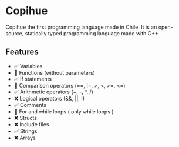 # Copihue
 Copihue the first programming language made in Chile.
 It is an open-source, statically typed programming language made with C++

## Features
 - ✅ Variables
 - 🚧 Functions (without parameters)
 - ✅ If statements
 - 🚧 Comparison operators (==, !=, >, <, >=, <=)
 - ✅ Arithmetic operators (+, -, *, /)
 - ❌ Logical operators (&&, ||, !)
 - ✅ Comments
 - 🚧 For and while loops ( only while loops )
 - ❌ Structs
 - ❌ Include files
 - ✅ Strings
 - ❌ Arrays
